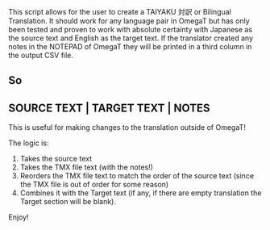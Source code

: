 This script allows for the user to create a TAIYAKU 対訳 or Bilingual Translation. It should work for any language pair in OmegaT but has only been tested and proven to work with absolute certainty with Japanese as the source text and English as the target text.
If the translator created any notes in the NOTEPAD of OmegaT they will be printed in a third column in the output CSV file.

So
------------------------------------
SOURCE TEXT |  TARGET TEXT | NOTES
------------------------------------

This is useful for making changes to the translation outside of OmegaT! 

The logic is:

1) Takes the source text
2) Takes the TMX file text (with the notes!)
3) Reorders the TMX file text to match the order of the source text (since the TMX file is out of order for some reason)
4) Combines it with the Target text (if any, if there are empty translation the Target section will be blank).


Enjoy!
